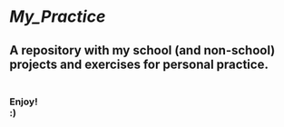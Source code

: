 # ***My_Practice***
## A repository with my school (and non-school) projects and exercises for personal practice.

### **<br>Enjoy!<br>:)**